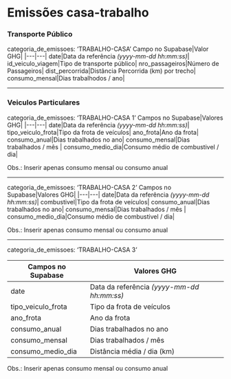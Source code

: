 # Emissões casa-trabalho

### Transporte Público
categoria_de_emissoes: ‘TRABALHO-CASA’
Campo no Supabase|Valor GHG|
|---|---|
date|Data da referência _(yyyy-mm-dd hh:mm:ss)_|
id_veiculo_viagem|Tipo de transporte público|
nro_passageiros|Número de Passageiros|
dist_percorrida|Distância Percorrida (km) por trecho|
consumo_mensal|Dias trabalhodos / ano|

---

### Veiculos Particulares

categoria_de_emissoes: ‘TRABALHO-CASA 1’
Campos no Supabase|Valores GHG|
|---|---|
date|Data da referência _(yyyy-mm-dd hh:mm:ss)_|
tipo_veiculo_frota|Tipo da frota de veículos|
ano_frota|Ano da frota|
consumo_anual|Dias trabalhados no ano|
consumo_mensal|Dias trabalhados / mês |
consumo_medio_dia|Consumo médio de combustivel / dia|

Obs.: Inserir apenas consumo mensal ou consumo anual

---

categoria_de_emissoes: ‘TRABALHO-CASA 2’
Campos no Supabase|Valores GHG|
|---|---|
date|Data da referência _(yyyy-mm-dd hh:mm:ss)_|
combustivel|Tipo da frota de veículos|
consumo_anual|Dias trabalhados no ano|
consumo_mensal|Dias trabalhados / mês |
consumo_medio_dia|Consumo médio de combustivel / dia|

Obs.: Inserir apenas consumo mensal ou consumo anual

---

categoria_de_emissoes: ‘TRABALHO-CASA 3’

Campos no Supabase|Valores GHG
|---|---|
date|Data da referência _(yyyy-mm-dd hh:mm:ss)_|
tipo_veiculo_frota|Tipo da frota de veículos|
ano_frota|Ano da frota|
consumo_anual|Dias trabalhados no ano|
consumo_mensal|Dias trabalhados / mês |
consumo_medio_dia|Distância média / dia (km)|

Obs.: Inserir apenas consumo mensal ou consumo anual
